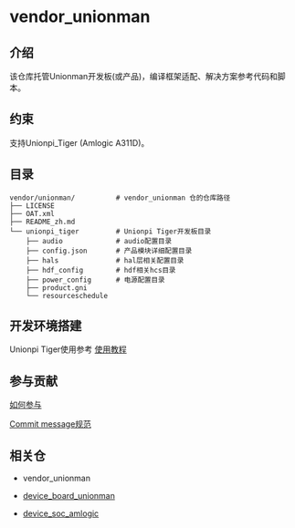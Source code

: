 # vendor_unionman

## 介绍

该仓库托管Unionman开发板(或产品)，编译框架适配、解决方案参考代码和脚本。

## 约束

支持Unionpi_Tiger (Amlogic A311D)。

## 目录

```
vendor/unionman/          # vendor_unionman 仓的仓库路径
├── LICENSE
├── OAT.xml
├── README_zh.md
└── unionpi_tiger         # Unionpi Tiger开发板目录
    ├── audio             # audio配置目录
    ├── config.json       # 产品模块详细配置目录
    ├── hals              # hal层相关配置目录
    ├── hdf_config        # hdf相关hcs目录
    ├── power_config      # 电源配置目录
    ├── product.gni
    └── resourceschedule
```

## 开发环境搭建

Unionpi Tiger使用参考 [使用教程](https://gitee.com/openharmony-sig/device_board_unionman/blob/master/unionpi_tiger/README_zh.md)

## 参与贡献

[如何参与](https://gitee.com/openharmony/docs/blob/HEAD/zh-cn/contribute/%E5%8F%82%E4%B8%8E%E8%B4%A1%E7%8C%AE.md)

[Commit message规范](https://gitee.com/openharmony/device_qemu/wikis/Commit%20message%E8%A7%84%E8%8C%83?sort_id=4042860)

## 相关仓

- vendor_unionman

- [device_board_unionman](https://gitee.com/openharmony-sig/device_board_unionman)

- [device_soc_amlogic](https://gitee.com/openharmony-sig/device_soc_amlogic)
